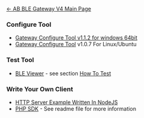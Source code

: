 [← AB BLE Gateway V4 Main Page](AB_BLE_Gateway_V4.md)

### Configure Tool

- [Gateway Configure Tool v1.1.2 for windows 64bit](https://i1.aprbrother.com/gw4-config-tool-setup-v1.1.2.zip)
- [Gateway Configure Tool](https://i1.aprbrother.com/gw4-config-tool-v1.0.7-amd64.deb) v1.0.7 For Linux/Ubuntu

### Test Tool

- [BLE Viewer](https://i1.aprbrother.com/ble-viewer-setup-v1.0.0.exe.zip) - see section [How To Test](Quick_Start_For_AB_BLE_Gateway_V4#How_To_Test.md)

### Write Your Own Client

- [HTTP Server Example Written In NodeJS](https://github.com/AprilBrother/ab-ble-gateway-sdk/tree/master/tools/http-server/gateway4-nodejs)
- [PHP SDK](https://github.com/AprilBrother/ab-ble-gateway-sdk-php) - See readme file for more information
